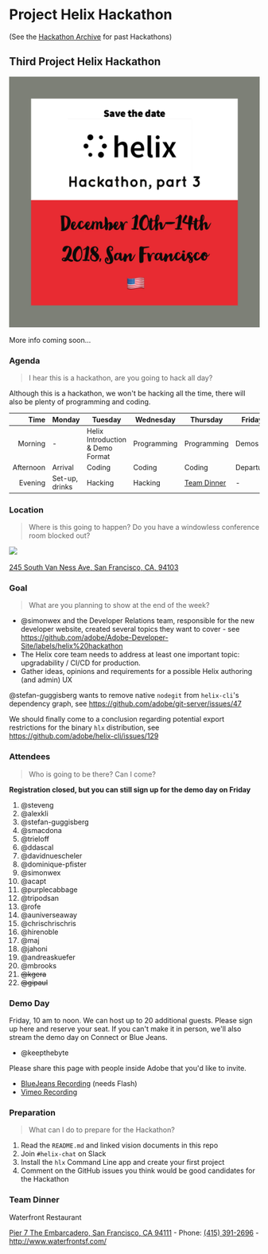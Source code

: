 # Project Helix Hackathon

(See the [Hackathon Archive](./hackathons/) for past Hackathons)

## Third Project Helix Hackathon

![](./Helix%20Save%20the%20Date%203.jpg)

More info coming soon...

### Agenda

> I hear this is a hackathon, are you going to hack all day?

Although this is a hackathon, we won't be hacking all the time, there will also be plenty of programming and coding.

| Time      | Monday         | Tuesday                           | Wednesday   | Thursday    | Friday    |
| --------: | -------------- | --------------------------------- | ----------- | ----------- | --------- |
|   Morning | -              | Helix Introduction & Demo Format  | Programming | Programming | Demos     |
| Afternoon | Arrival        | Coding                            | Coding      | Coding      | Departure |
|   Evening | Set-up, drinks | Hacking                           | Hacking     | [Team Dinner](#team-dinner) | -         |

### Location

> Where is this going to happen? Do you have a windowless conference room blocked out?

![](https://img.peerspace.com/image/upload/c_crop,g_custom/g_auto,c_fill,q_auto,f_auto,fl_progressive:steep,dpr_2,w_1024,h_606/c7r3xqh8dzudgtnfebsy)

[245 South Van Ness Ave,
San Francisco, CA, 94103](http://www.peerspace.com/invite/pid-By_zX7fsQ)

### Goal

> What are you planning to show at the end of the week?

* @simonwex and the Developer Relations team, responsible for the new developer website, created several topics they want to cover - see https://github.com/adobe/Adobe-Developer-Site/labels/helix%20hackathon
* The Helix core team needs to address at least one important topic: upgradability / CI/CD for production.
* Gather ideas, opinions and requirements for a possible Helix authoring (and admin) UX


@stefan-guggisberg wants to remove native `nodegit` from `helix-cli`'s dependency graph, see https://github.com/adobe/git-server/issues/47

We should finally come to a conclusion regarding potential export restrictions for the binary `hlx` distribution, see  https://github.com/adobe/helix-cli/issues/129

### Attendees

> Who is going to be there? Can I come?

**Registration closed, but you can still sign up for the demo day on Friday**

1. @steveng
2. @alexkli
3. @stefan-guggisberg
4. @smacdona
5. @trieloff
6. @ddascal
7. @davidnuescheler
8. @dominique-pfister
9. @simonwex
10. @acapt
11. @purplecabbage
12. @tripodsan
13. @rofe
14. @auniverseaway
15. @chrischrischris
16. @hirenoble
17. @maj
18. @jahoni
19. @andreaskuefer
20. @mbrooks
21. ~~@kgera~~
22. ~~@gipaul~~

### Demo Day

Friday, 10 am to noon. We can host up to 20 additional guests. Please sign up here and reserve your seat. If you can't make it in person, we'll also stream the demo day on Connect or Blue Jeans.

* @keepthebyte

Please share this page with people inside Adobe that you'd like to invite. 

* [BlueJeans Recording](https://bluejeans.com/s/j3i9f/) (needs Flash)
* [Vimeo Recording](https://vimeo.com/311300927/cbe9089366)

### Preparation

> What can I do to prepare for the Hackathon?

1. Read the `README.md` and linked vision documents in this repo
2. Join `#helix-chat` on Slack
3. Install the `hlx` Command Line app and create your first project
4. Comment on the GitHub issues you think would be good candidates for the Hackathon

### Team Dinner

Waterfront Restaurant

[Pier 7 The Embarcadero, San Francisco, CA 94111](https://goo.gl/maps/npqo8BNmGU82) - Phone: [(415) 391-2696](tel:+1-415-391-2696) - http://www.waterfrontsf.com/
